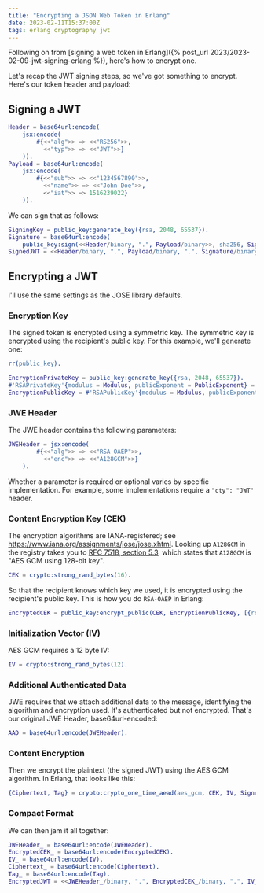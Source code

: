 ```yaml
---
title: "Encrypting a JSON Web Token in Erlang"
date: 2023-02-11T15:37:00Z
tags: erlang cryptography jwt
---
```


Following on from [signing a web token in Erlang]({% post_url 2023/2023-02-09-jwt-signing-erlang %}), here's how to encrypt one.

Let's recap the JWT signing steps, so we've got something to encrypt. Here's our token header and payload:

## Signing a JWT

```erlang
Header = base64url:encode(
    jsx:encode(
        #{<<"alg">> => <<"RS256">>,
          <<"typ">> => <<"JWT">>}
    )).
Payload = base64url:encode(
    jsx:encode(
        #{<<"sub">> => <<"1234567890">>,
          <<"name">> => <<"John Doe">>,
          <<"iat">> => 1516239022}
    )).
```

We can sign that as follows:

```erlang
SigningKey = public_key:generate_key({rsa, 2048, 65537}).
Signature = base64url:encode(
    public_key:sign(<<Header/binary, ".", Payload/binary>>, sha256, SigningKey)).
SignedJWT = <<Header/binary, ".", Payload/binary, ".", Signature/binary>>.
```

## Encrypting a JWT

I'll use the same settings as the JOSE library defaults.

### Encryption Key

The signed token is encrypted using a symmetric key. The symmetric key is encrypted using the recipient's public key.
For this example, we'll generate one:

```erlang
rr(public_key).

EncryptionPrivateKey = public_key:generate_key({rsa, 2048, 65537}).
#'RSAPrivateKey'{modulus = Modulus, publicExponent = PublicExponent} = EncryptionPrivateKey.
EncryptionPublicKey = #'RSAPublicKey'{modulus = Modulus, publicExponent = PublicExponent}.
```

### JWE Header

The JWE header contains the following parameters:

```erlang
JWEHeader = jsx:encode(
        #{<<"alg">> => <<"RSA-OAEP">>,
          <<"enc">> => <<"A128GCM">>}
    ).
```

Whether a parameter is required or optional varies by specific implementation. For example, some implementations require
a `"cty": "JWT"` header.

### Content Encryption Key (CEK)

The encryption algorithms are IANA-registered; see <https://www.iana.org/assignments/jose/jose.xhtml>. Looking up
`A128GCM` in the registry takes you to [RFC 7518, section 5.3](https://www.rfc-editor.org/rfc/rfc7518.html#section-5.3),
which states that `A128GCM` is "AES GCM using 128-bit key".

```erlang
CEK = crypto:strong_rand_bytes(16).
```

So that the recipient knows which key we used, it is encrypted using the recipient's public key. This is how you do
`RSA-OAEP` in Erlang:

```erlang
EncryptedCEK = public_key:encrypt_public(CEK, EncryptionPublicKey, [{rsa_padding, rsa_pkcs1_oaep_padding}]).
```

### Initialization Vector (IV)

AES GCM requires a 12 byte IV:

```erlang
IV = crypto:strong_rand_bytes(12).
```

### Additional Authenticated Data

JWE requires that we attach additional data to the message, identifying the algorithm and encryption used. It's
authenticated but not encrypted. That's our original JWE Header, base64url-encoded:

```erlang
AAD = base64url:encode(JWEHeader).
```

### Content Encryption

Then we encrypt the plaintext (the signed JWT) using the AES GCM algorithm. In Erlang, that looks like this:

```erlang
{Ciphertext, Tag} = crypto:crypto_one_time_aead(aes_gcm, CEK, IV, SignedJWT, AAD, true).
```

### Compact Format

We can then jam it all together:

```erlang
JWEHeader_ = base64url:encode(JWEHeader).
EncryptedCEK_ = base64url:encode(EncryptedCEK).
IV_ = base64url:encode(IV).
Ciphertext_ = base64url:encode(Ciphertext).
Tag_ = base64url:encode(Tag).
EncryptedJWT = <<JWEHeader_/binary, ".", EncryptedCEK_/binary, ".", IV_/binary, ".", Ciphertext_/binary, ".", Tag_/binary>>.
```

